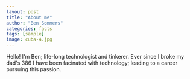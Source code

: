 ```yaml
---
layout: post
title: "About me"
author: "Ben Sommers"
categories: facts
tags: [sample]
image: cuba-4.jpg
---
```


Hello! I'm Ben; life-long technologist and tinkerer. Ever since I broke my dad's 386 I have been facinated with technology; leading to a career pursuing this passion.
